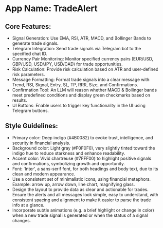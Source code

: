 # **App Name**: TradeAlert

## Core Features:

- Signal Generation: Use EMA, RSI, ATR, MACD, and Bollinger Bands to generate trade signals.
- Telegram Integration: Send trade signals via Telegram bot to the specified chat ID.
- Currency Pair Monitoring: Monitor specified currency pairs (EUR/USD, GBP/USD, USD/JPY, USD/CAD) for trade opportunities.
- Risk Calculation: Provide risk calculation based on ATR and user-defined risk parameters. 
- Message Formatting: Format trade signals into a clear message with Trend, RSI, Signal, Entry, SL, TP, RRR, Size, and Confirmations.
- Confirmation Tool: An LLM will reason whether MACD & Bollinger bands meet predefined conditions and display green checkmarks based on results.
- UI Buttons: Enable users to trigger key functionality in the UI using Telegram buttons.

## Style Guidelines:

- Primary color: Deep indigo (#4B0082) to evoke trust, intelligence, and security in financial analysis.
- Background color: Light gray (#F0F0F0), very slightly tinted toward the indigo hue to reduce starkness and enhance readability.
- Accent color: Vivid chartreuse (#7FFF00) to highlight positive signals and confirmations, symbolizing growth and opportunity.
- Font: 'Inter', a sans-serif font, for both headings and body text, due to its clean and modern appearance.
- Use a consistent set of minimalistic icons, using financial metaphors. Example: arrow up, arrow down, line chart, magnifying glass.
- Design the layout to provide data as clear and actionable for trades. Ensure the alerts and all messages look simple, easy to understand, with consistent spacing and alignment to make it easier to parse the trade info at a glance.
- Incorporate subtle animations (e.g. a brief highlight or change in color) when a new trade signal is generated or when the status of a signal changes.
